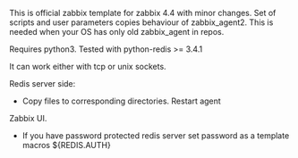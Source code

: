 This is official zabbix template for zabbix 4.4 with minor changes. Set of scripts and user parameters copies behaviour of zabbix_agent2. This is needed when your OS has only old zabbix_agent in repos. 

Requires python3. Tested with python-redis >= 3.4.1

It can work either with tcp or unix sockets.

Redis server side:
* Copy files to corresponding directories. Restart agent

Zabbix UI.
* If you have password protected redis server set password as a template macros ${REDIS.AUTH}



